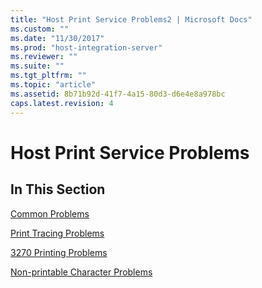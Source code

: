 ```yaml
---
title: "Host Print Service Problems2 | Microsoft Docs"
ms.custom: ""
ms.date: "11/30/2017"
ms.prod: "host-integration-server"
ms.reviewer: ""
ms.suite: ""
ms.tgt_pltfrm: ""
ms.topic: "article"
ms.assetid: 8b71b92d-41f7-4a15-80d3-d6e4e8a978bc
caps.latest.revision: 4
---
```

# Host Print Service Problems
## In This Section  
 [Common Problems](../HIS2010/common-problems1.md)  
  
 [Print Tracing Problems](../HIS2010/print-tracing-problems1.md)  
  
 [3270 Printing Problems](../HIS2010/3270-printing-problems1.md)  
  
 [Non-printable Character Problems](../HIS2010/non-printable-character-problems2.md)